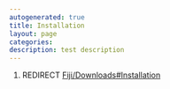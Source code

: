 ```yaml
---
autogenerated: true
title: Installation
layout: page
categories: 
description: test description
---
```


1.  REDIRECT [Fiji/Downloads\#Installation](Fiji_Downloads#Installation)
